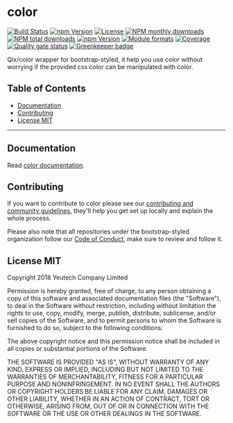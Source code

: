 # color

[![Build Status](https://travis-ci.org/bootstrap-styled/color.svg?branch=master)](https://travis-ci.org/bootstrap-styled/color) [![npm Version](https://img.shields.io/npm/v/@bootstrap-styled/color.svg?style=flat)](https://www.npmjs.com/package/@bootstrap-styled/color) [![License](https://img.shields.io/npm/l/@bootstrap-styled/color.svg?style=flat)](https://www.npmjs.com/package/@bootstrap-styled/color) [![NPM monthly downloads](https://img.shields.io/npm/dm/@bootstrap-styled/color.svg?style=flat)](https://npmjs.org/package/@bootstrap-styled/color) [![NPM total downloads](https://img.shields.io/npm/dt/@bootstrap-styled/color.svg?style=flat)](https://npmjs.org/package/@bootstrap-styled/color) [![npm Version](https://img.shields.io/node/v/@bootstrap-styled/color.svg?style=flat)](https://www.npmjs.com/package/@bootstrap-styled/color) [![Module formats](https://img.shields.io/badge/module%20formats-umd%2C%20cjs%2C%20esm-green.svg?style=flat)](https://www.npmjs.com/package/@bootstrap-styled/color)
[![Coverage](https://sonarcloud.io/api/project_badges/measure?project=com.github.bootstrap-styled.color&metric=coverage)](https://sonarcloud.io/dashboard?id=com.github.bootstrap-styled.color) [![Quality gate status](https://sonarcloud.io/api/project_badges/measure?project=com.github.bootstrap-styled.color&metric=alert_status)](https://sonarcloud.io/dashboard?id=com.github.bootstrap-styled.color) [![Greenkeeper badge](https://badges.greenkeeper.io/bootstrap-styled/color.svg)](https://greenkeeper.io/)

Qix/color wrapper for bootstrap-styled, it help you use color without worrying if the provided css color can be manipulated with color.


## Table of Contents

  - [Documentation](#documentation)
  - [Contributing](#contributing)
  - [License MIT](#license-mit)

---

## Documentation

Read [color documentation](https://bootstrap-styled.github.io/color).


## Contributing

If you want to contribute to color please see our [contributing and community guidelines](https://github.com/bootstrap-styled/color/blob/master/CONTRIBUTING.md), they\'ll help you get set up locally and explain the whole process.

Please also note that all repositories under the bootstrap-styled organization follow our [Code of Conduct](https://github.com/bootstrap-styled/color/blob/master/CODE_OF_CONDUCT.md), make sure to review and follow it.

## License MIT

Copyright 2018 Yeutech Company Limited

Permission is hereby granted, free of charge, to any person obtaining a copy of this software and associated documentation files (the "Software"), to deal in the Software without restriction, including without limitation the rights to use, copy, modify, merge, publish, distribute, sublicense, and/or sell copies of the Software, and to permit persons to whom the Software is furnished to do so, subject to the following conditions:

The above copyright notice and this permission notice shall be included in all copies or substantial portions of the Software.

THE SOFTWARE IS PROVIDED "AS IS", WITHOUT WARRANTY OF ANY KIND, EXPRESS OR IMPLIED, INCLUDING BUT NOT LIMITED TO THE WARRANTIES OF MERCHANTABILITY, FITNESS FOR A PARTICULAR PURPOSE AND NONINFRINGEMENT. IN NO EVENT SHALL THE AUTHORS OR COPYRIGHT HOLDERS BE LIABLE FOR ANY CLAIM, DAMAGES OR OTHER LIABILITY, WHETHER IN AN ACTION OF CONTRACT, TORT OR OTHERWISE, ARISING FROM, OUT OF OR IN CONNECTION WITH THE SOFTWARE OR THE USE OR OTHER DEALINGS IN THE SOFTWARE.

